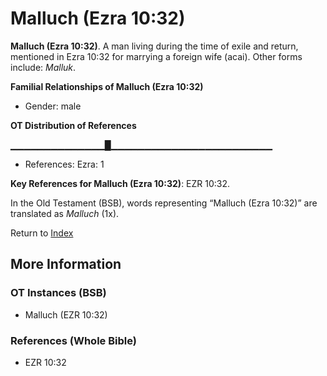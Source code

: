 # Malluch (Ezra 10:32)
**Malluch (Ezra 10:32)**. 
A man living during the time of exile and return, mentioned in Ezra 10:32 for marrying a foreign wife (acai). 
Other forms include: 
*Malluk*. 




**Familial Relationships of Malluch (Ezra 10:32)**


* Gender: male


**OT Distribution of References**

▁▁▁▁▁▁▁▁▁▁▁▁▁▁█▁▁▁▁▁▁▁▁▁▁▁▁▁▁▁▁▁▁▁▁▁▁▁▁
* References: Ezra: 1



**Key References for Malluch (Ezra 10:32)**: 
EZR 10:32. 


In the Old Testament (BSB), words representing “Malluch (Ezra 10:32)” are translated as 
*Malluch* (1x). 




Return to [Index](00-Index.md)

## More Information

### OT Instances (BSB)

* Malluch (EZR 10:32)



### References (Whole Bible)

* EZR 10:32



